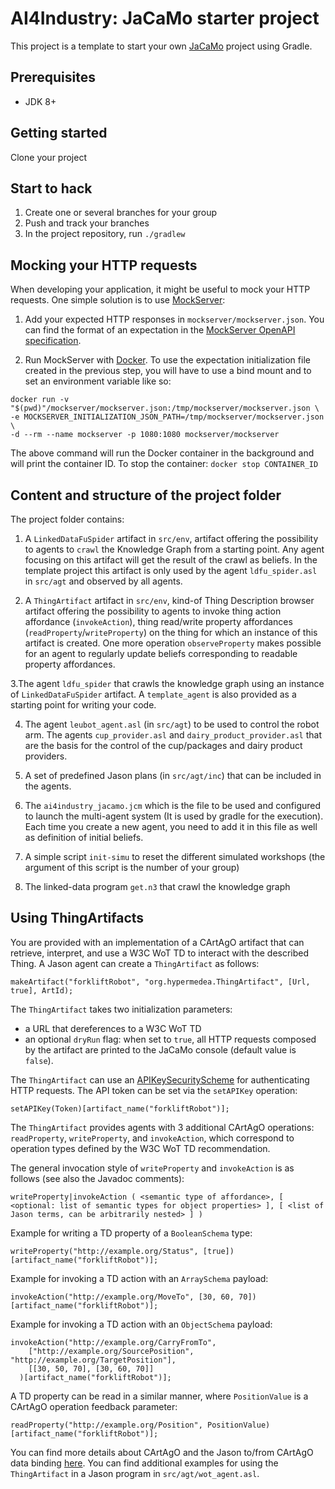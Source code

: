 # AI4Industry: JaCaMo starter project

This project is a template to start your own [JaCaMo](https://github.com/jacamo-lang/jacamo) project using Gradle.

## Prerequisites

- JDK 8+

## Getting started

Clone your project

## Start to hack

1. Create one or several branches for your group
2. Push and track your branches
3. In the project repository, run `./gradlew`

## Mocking your HTTP requests

When developing your application, it might be useful to mock your HTTP requests. One simple solution is to use [MockServer](https://www.mock-server.com/):

1. Add your expected HTTP responses in `mockserver/mockserver.json`. You can find the format of an expectation in the [MockServer OpenAPI specification](https://app.swaggerhub.com/apis/jamesdbloom/mock-server-openapi/5.10.x#/Expectation).

2. Run MockServer with [Docker](https://www.docker.com/). To use the expectation initialization file created in the previous step, you will have to use a bind mount and to set an environment variable like so:

```
docker run -v "$(pwd)"/mockserver/mockserver.json:/tmp/mockserver/mockserver.json \
-e MOCKSERVER_INITIALIZATION_JSON_PATH=/tmp/mockserver/mockserver.json \
-d --rm --name mockserver -p 1080:1080 mockserver/mockserver
```

The above command will run the Docker container in the background and will print the container ID. To stop the container: `docker stop CONTAINER_ID`

## Content and structure of the project folder

The project folder contains:

1. A `LinkedDataFuSpider` artifact in `src/env`, artifact offering the possibility to agents to `crawl` the Knowledge Graph from a starting point. Any agent focusing on this artifact will get the result of the crawl as beliefs.
In the template project this artifact is only used by the agent `ldfu_spider.asl` in `src/agt` and observed by all agents.

2. A `ThingArtifact` artifact in `src/env`, kind-of Thing Description browser artifact offering the possibility to agents to invoke thing action affordance (`invokeAction`), thing read/write property affordances (`readProperty`/`writeProperty`) on the thing for which an instance of this artifact is created. One more operation `observeProperty` makes possible for an agent to regularly update beliefs corresponding to readable property affordances.

3.The agent `ldfu_spider` that crawls the knowledge graph using an instance of `LinkedDataFuSpider` artifact. A `template_agent` is also provided as a starting point for writing your code.

4. The agent `leubot_agent.asl` (in `src/agt`) to be used to control the robot arm. The agents `cup_provider.asl` and `dairy_product_provider.asl` that are the basis for the control of the cup/packages and dairy product providers.

5. A set of predefined Jason plans (in `src/agt/inc`) that can be included in the agents.

6. The `ai4industry_jacamo.jcm` which is the file to be used and configured to launch the multi-agent system (It is used by gradle for the execution). Each time you create a new agent, you need to add it in this file as well as definition of initial beliefs.

7. A simple script `init-simu` to reset the different simulated workshops (the argument of this script is the number of your group)

8. The linked-data program `get.n3` that crawl the knowledge graph

## Using ThingArtifacts

You are provided with an implementation of a CArtAgO artifact that can retrieve, interpret, and use a W3C WoT TD to interact with the described Thing. A Jason agent can create a `ThingArtifact` as follows:

```
makeArtifact("forkliftRobot", "org.hypermedea.ThingArtifact", [Url, true], ArtId);
```

The `ThingArtifact` takes two initialization parameters:
- a URL that dereferences to a W3C WoT TD
- an optional `dryRun` flag: when set to `true`, all HTTP requests composed by the artifact are printed to the JaCaMo console (default value is `false`).

The `ThingArtifact` can use an [APIKeySecurityScheme](https://www.w3.org/TR/wot-thing-description/#apikeysecurityscheme) for authenticating HTTP requests. The API token can be set via the `setAPIKey` operation:

```
setAPIKey(Token)[artifact_name("forkliftRobot")];
```

The `ThingArtifact` provides agents with 3 additional CArtAgO operations: `readProperty`, `writeProperty`, and `invokeAction`, which correspond to operation types defined by the W3C WoT TD recommendation.

The general invocation style of `writeProperty` and `invokeAction` is as follows (see also the Javadoc comments):

```
writeProperty|invokeAction ( <semantic type of affordance>, [ <optional: list of semantic types for object properties> ], [ <list of Jason terms, can be arbitrarily nested> ] )
```

Example for writing a TD property of a `BooleanSchema` type:

```
writeProperty("http://example.org/Status", [true])[artifact_name("forkliftRobot")];
```

Example for invoking a TD action with an `ArraySchema` payload:

```
invokeAction("http://example.org/MoveTo", [30, 60, 70])[artifact_name("forkliftRobot")];
```

Example for invoking a TD action with an `ObjectSchema` payload:

```
invokeAction("http://example.org/CarryFromTo",
    ["http://example.org/SourcePosition", "http://example.org/TargetPosition"],
    [[30, 50, 70], [30, 60, 70]]
  )[artifact_name("forkliftRobot")];
```

A TD property can be read in a similar manner, where `PositionValue` is a CArtAgO operation feedback parameter:

```
readProperty("http://example.org/Position", PositionValue)[artifact_name("forkliftRobot")];
```

You can find more details about CArtAgO and the Jason to/from CArtAgO data binding [here](http://cartago.sourceforge.net/?page_id=47). You can find additional examples for using the `ThingArtifact` in a Jason program in `src/agt/wot_agent.asl`.

